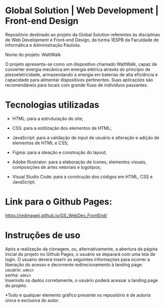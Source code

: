 # Global Solution | Web Development | Front-end Design
Repositório destinado ao projeto da Global Solution referentes às disciplinas de Web Development e Front-end Design, da turma 1ESPB da Faculdade de Informática e Administração Paulista.

Nome do projeto: WattWalk

O projeto apresenta-se como um dispositivo chamado WattWalk, capaz de converter energia mecânica em energia elétrica através do princípio de piezoeletricidade, armazendando a energia em baterias de alta eficiência e capacidade para alimentar dispositivos pertinentes. Suas aplicações são recomendáveis para locais com grande fluxo de indivíduos passantes.

# Tecnologias utilizadas

- HTML: para a estruturação do site;

- CSS: para a estilização dos elementos de HTML;

- JavaScript: para a validação de input de usuário e alteração e adição de elementos de HTML e CSS;

- Figma: para a ideação e construção do layout;

- Adobe Illustrator: para a elaboração de ícones, elementos visuais, composições de artes vetoriais e logotipos;  

- Visual Studio Code: para a construção dos códigos em HTML, CSS e JavaScript;

# Link para o Github Pages:

https://redmageii.github.io/GS_WebDev_FrontEnd/

# Instruções de uso

Após a realização da clonagem, ou, alternativamente, a abertura da página inicial do projeto no Github Pages, o usuário se deparará com uma tela de login. O usuário deverá inserir as seguintes informações para ocorrer a liberação do acesso e decorrente redirecionamento à landing page: </br>
usuário: `admin` </br>
senha: `admin` </br>
Inserindo os dados corretamente, o usuário poderá acessar a landing page do projeto. </br>

*Todo e qualquer elemento gráfico presente no repositório é de autoria única e exclusiva do autor.
